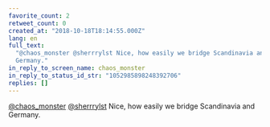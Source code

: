 ```yaml
---
favorite_count: 2
retweet_count: 0
created_at: "2018-10-18T18:14:55.000Z"
lang: en
full_text:
  "@chaos_monster @sherrrylst Nice, how easily we bridge Scandinavia and
  Germany."
in_reply_to_screen_name: chaos_monster
in_reply_to_status_id_str: "1052985898248392706"
replies: []
---
```


[@chaos_monster](https://twitter.com/chaos_monster)
[@sherrrylst](https://twitter.com/sherrrylst) Nice, how easily we bridge
Scandinavia and Germany.
